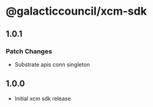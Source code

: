 # @galacticcouncil/xcm-sdk

## 1.0.1

### Patch Changes

- Substrate apis conn singleton

## 1.0.0

- Initial xcm sdk release
